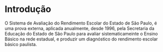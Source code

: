 # Introdução

O Sistema de Avaliação do Rendimento Escolar do Estado de São Paulo, é uma prova externa, aplicada anualmente, desde 1996, pela Secretaria da Educação do Estado de São Paulo para avaliar sistematicameinte o Ensino Básico na rede estadual, e produzir um diagnóstico do rendimento escolar básico paulista.
